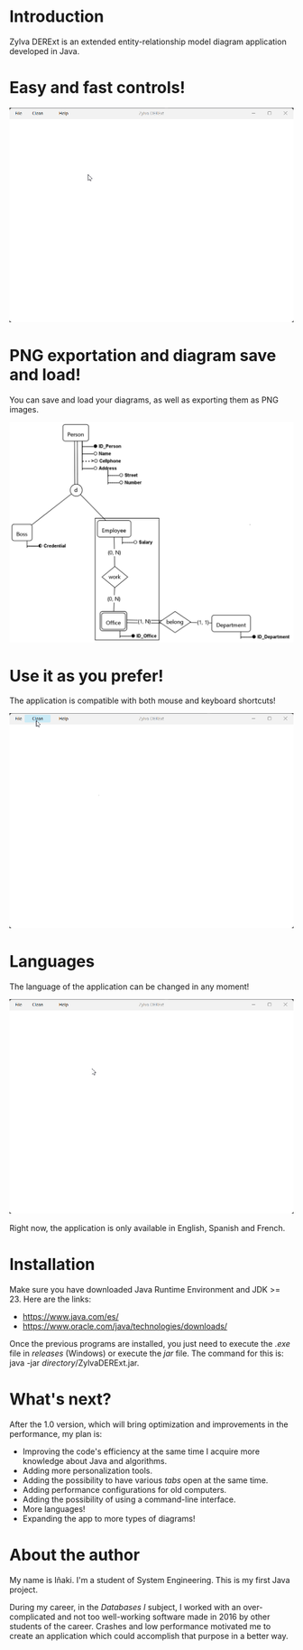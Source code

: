 # Introduction

Zylva DERExt is an extended entity-relationship model diagram application developed in Java.

# Easy and fast controls!

![exampleCreation.gif](src/resources/multimedia/exampleCreation.gif)

# PNG exportation and diagram save and load!

You can save and load your diagrams, as well as exporting them as PNG images.

![exampleDiagram.png](src/resources/multimedia/exampleDiagram.png)

# Use it as you prefer!

The application is compatible with both mouse and keyboard shortcuts!

![mouseAndKeyboardControls.gif](src/resources/multimedia/mouseAndKeyboardControls.gif)

# Languages

The language of the application can be changed in any moment!

![languageSelection.gif](src/resources/multimedia/languageSelection.gif)

Right now, the application is only available in English, Spanish and French.

# Installation

Make sure you have downloaded Java Runtime Environment and JDK >= 23. Here are the links:
- https://www.java.com/es/
- https://www.oracle.com/java/technologies/downloads/

Once the previous programs are installed, you just need to execute the *.exe* file in *releases* (Windows) or execute
the *jar* file. The command for this is: java -jar *directory*/ZylvaDERExt.jar.

# What's next?

After the 1.0 version, which will bring optimization and improvements in the performance, my plan is:

- Improving the code's efficiency at the same time I acquire more knowledge about Java and algorithms.
- Adding more personalization tools.
- Adding the possibility to have various *tabs* open at the same time.
- Adding performance configurations for old computers.
- Adding the possibility of using a command-line interface.
- More languages!
- Expanding the app to more types of diagrams!

# About the author

My name is Iñaki. I'm a student of System Engineering. This is my first Java project.

During my career, in the *Databases I* subject, I worked with an over-complicated and not too well-working software
made in 2016 by other students of the career. Crashes and low performance motivated me to create an application which
could accomplish that purpose in a better way.